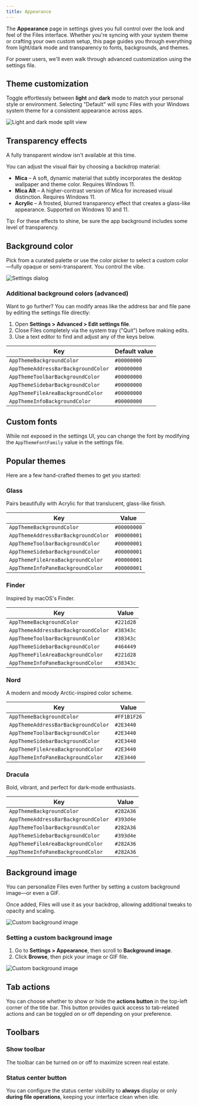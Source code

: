 ```yaml
---
title: Appearance
---
```


<script>
  import { InfoBar } from "fluent-svelte";
</script>

The **Appearance** page in settings gives you full control over the look and feel of the Files interface. Whether you're syncing with your system theme or crafting your own custom setup, this page guides you through everything from light/dark mode and transparency to fonts, backgrounds, and themes.

For power users, we'll even walk through advanced customization using the settings file.

## Theme customization

Toggle effortlessly between **light** and **dark** mode to match your personal style or environment. Selecting "Default" will sync Files with your Windows system theme for a consistent appearance across apps.

![Light and dark mode split view](/docs-resources/Dark-Light-Mode.png)

## Transparency effects

<InfoBar severity="information">
  A fully transparent window isn't available at this time.
</InfoBar>

You can adjust the visual flair by choosing a backdrop material:

- **Mica** – A soft, dynamic material that subtly incorporates the desktop wallpaper and theme color. Requires Windows 11.
- **Mica Alt** – A higher-contrast version of Mica for increased visual distinction. Requires Windows 11.
- **Acrylic** – A frosted, blurred transparency effect that creates a glass-like appearance. Supported on Windows 10 and 11.

Tip: For these effects to shine, be sure the app background includes some level of transparency.

## Background color

Pick from a curated palette or use the color picker to select a custom color—fully opaque or semi-transparent. You control the vibe.

![Settings dialog](/docs-resources/Settings-Appearance.png)

### Additional background colors (advanced)

Want to go further? You can modify areas like the address bar and file pane by editing the settings file directly:

1. Open **Settings > Advanced > Edit settings file**.
2. Close Files completely via the system tray ("Quit") before making edits.
3. Use a text editor to find and adjust any of the keys below.

| Key                                 | Default value |
| ----------------------------------- | ------------- |
| `AppThemeBackgroundColor`           | `#00000000`   |
| `AppThemeAddressBarBackgroundColor` | `#00000000`   |
| `AppThemeToolbarBackgroundColor`    | `#00000000`   |
| `AppThemeSidebarBackgroundColor`    | `#00000000`   |
| `AppThemeFileAreaBackgroundColor`   | `#00000000`   |
| `AppThemeInfoBackgroundColor`       | `#00000000`   |

## Custom fonts

While not exposed in the settings UI, you can change the font by modifying the `AppThemeFontFamily` value in the settings file.

## Popular themes

Here are a few hand-crafted themes to get you started:

### Glass

Pairs beautifully with Acrylic for that translucent, glass-like finish.

| Key                                 | Value       |
| ----------------------------------- | ----------- |
| `AppThemeBackgroundColor`           | `#00000000` |
| `AppThemeAddressBarBackgroundColor` | `#00000001` |
| `AppThemeToolbarBackgroundColor`    | `#00000001` |
| `AppThemeSidebarBackgroundColor`    | `#00000001` |
| `AppThemeFileAreaBackgroundColor`   | `#00000001` |
| `AppThemeInfoPaneBackgroundColor`   | `#00000001` |

### Finder

Inspired by macOS's Finder.

| Key                                 | Value     |
| ----------------------------------- | --------- |
| `AppThemeBackgroundColor`           | `#221d28` |
| `AppThemeAddressBarBackgroundColor` | `#38343c` |
| `AppThemeToolbarBackgroundColor`    | `#38343c` |
| `AppThemeSidebarBackgroundColor`    | `#464449` |
| `AppThemeFileAreaBackgroundColor`   | `#221d28` |
| `AppThemeInfoPaneBackgroundColor`   | `#38343c` |

### Nord

A modern and moody Arctic-inspired color scheme.

| Key                                 | Value       |
| ----------------------------------- | ----------- |
| `AppThemeBackgroundColor`           | `#FF1B1F26` |
| `AppThemeAddressBarBackgroundColor` | `#2E3440`   |
| `AppThemeToolbarBackgroundColor`    | `#2E3440`   |
| `AppThemeSidebarBackgroundColor`    | `#2E3440`   |
| `AppThemeFileAreaBackgroundColor`   | `#2E3440`   |
| `AppThemeInfoPaneBackgroundColor`   | `#2E3440`   |

### Dracula

Bold, vibrant, and perfect for dark-mode enthusiasts.

| Key                                 | Value       |
| ----------------------------------- | ----------- |
| `AppThemeBackgroundColor`           | `#282A36`   |
| `AppThemeAddressBarBackgroundColor` | `#393d4e`   |
| `AppThemeToolbarBackgroundColor`    | `#282A36`   |
| `AppThemeSidebarBackgroundColor`    | `#393d4e`   |
| `AppThemeFileAreaBackgroundColor`   | `#282A36`   |
| `AppThemeInfoPaneBackgroundColor`   | `#282A36`   |

## Background image

You can personalize Files even further by setting a custom background image—or even a GIF.

Once added, Files will use it as your backdrop, allowing additional tweaks to opacity and scaling.

![Custom background image](/docs-resources/Background-Image.png)

### Setting a custom background image

1. Go to **Settings > Appearance**, then scroll to **Background image**.
2. Click **Browse**, then pick your image or GIF file.

![Custom background image](/docs-resources/Settings-Appearance-Background-Image.png)

## Tab actions

You can choose whether to show or hide the **actions button** in the top-left corner of the title bar. This button provides quick access to tab-related actions and can be toggled on or off depending on your preference.

## Toolbars

### Show toolbar

The toolbar can be turned on or off to maximize screen real estate.

### Status center button

You can configure the status center visibility to **always** display or only **during file operations**, keeping your interface clean when idle.